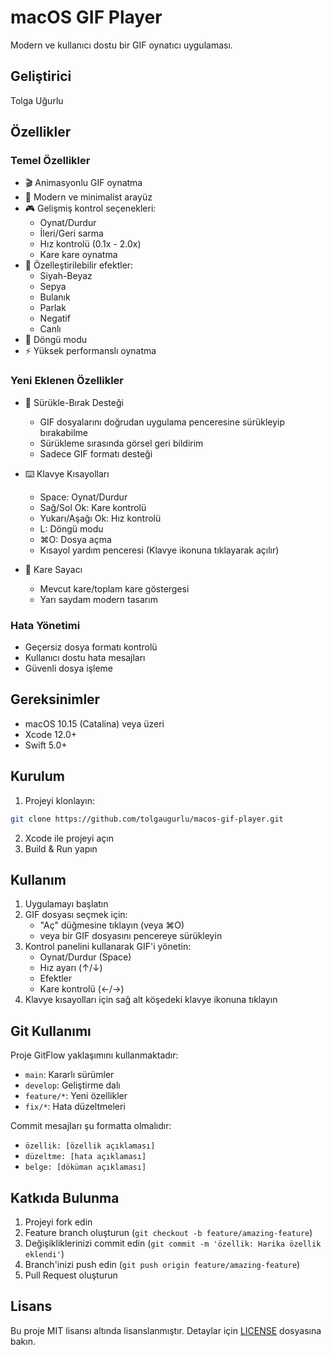 # macOS GIF Player

Modern ve kullanıcı dostu bir GIF oynatıcı uygulaması.

## Geliştirici
Tolga Uğurlu

## Özellikler

### Temel Özellikler
- 🎬 Animasyonlu GIF oynatma
- 🎨 Modern ve minimalist arayüz
- 🎮 Gelişmiş kontrol seçenekleri:
  - Oynat/Durdur
  - İleri/Geri sarma
  - Hız kontrolü (0.1x - 2.0x)
  - Kare kare oynatma
- 🎯 Özelleştirilebilir efektler:
  - Siyah-Beyaz
  - Sepya
  - Bulanık
  - Parlak
  - Negatif
  - Canlı
- 🔄 Döngü modu
- ⚡️ Yüksek performanslı oynatma

### Yeni Eklenen Özellikler
- 📱 Sürükle-Bırak Desteği
  - GIF dosyalarını doğrudan uygulama penceresine sürükleyip bırakabilme
  - Sürükleme sırasında görsel geri bildirim
  - Sadece GIF formatı desteği

- ⌨️ Klavye Kısayolları
  - Space: Oynat/Durdur
  - Sağ/Sol Ok: Kare kontrolü
  - Yukarı/Aşağı Ok: Hız kontrolü
  - L: Döngü modu
  - ⌘O: Dosya açma
  - Kısayol yardım penceresi (Klavye ikonuna tıklayarak açılır)

- 🔢 Kare Sayacı
  - Mevcut kare/toplam kare göstergesi
  - Yarı saydam modern tasarım

### Hata Yönetimi
- Geçersiz dosya formatı kontrolü
- Kullanıcı dostu hata mesajları
- Güvenli dosya işleme

## Gereksinimler
- macOS 10.15 (Catalina) veya üzeri
- Xcode 12.0+
- Swift 5.0+

## Kurulum
1. Projeyi klonlayın:
```bash
git clone https://github.com/tolgaugurlu/macos-gif-player.git
```
2. Xcode ile projeyi açın
3. Build & Run yapın

## Kullanım
1. Uygulamayı başlatın
2. GIF dosyası seçmek için:
   - "Aç" düğmesine tıklayın (veya ⌘O)
   - veya bir GIF dosyasını pencereye sürükleyin
3. Kontrol panelini kullanarak GIF'i yönetin:
   - Oynat/Durdur (Space)
   - Hız ayarı (↑/↓)
   - Efektler
   - Kare kontrolü (←/→)
4. Klavye kısayolları için sağ alt köşedeki klavye ikonuna tıklayın

## Git Kullanımı
Proje GitFlow yaklaşımını kullanmaktadır:
- `main`: Kararlı sürümler
- `develop`: Geliştirme dalı
- `feature/*`: Yeni özellikler
- `fix/*`: Hata düzeltmeleri

Commit mesajları şu formatta olmalıdır:
- `özellik: [özellik açıklaması]`
- `düzeltme: [hata açıklaması]`
- `belge: [döküman açıklaması]`

## Katkıda Bulunma
1. Projeyi fork edin
2. Feature branch oluşturun (`git checkout -b feature/amazing-feature`)
3. Değişikliklerinizi commit edin (`git commit -m 'özellik: Harika özellik eklendi'`)
4. Branch'inizi push edin (`git push origin feature/amazing-feature`)
5. Pull Request oluşturun

## Lisans
Bu proje MIT lisansı altında lisanslanmıştır. Detaylar için [LICENSE](LICENSE) dosyasına bakın. 